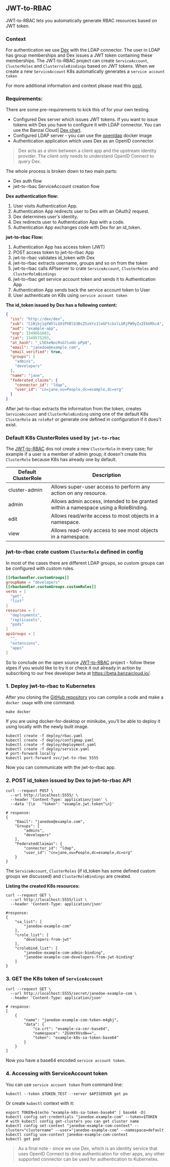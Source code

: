 ## JWT-to-RBAC

JWT-to-RBAC lets you automatically generate RBAC resources based on JWT token. 

### Context 

For authentication we use [Dex](https://github.com/dexidp/dex) with the LDAP connector. The user in LDAP has group memberships and Dex issues a JWT token containing these memberships. The JWT-to-RBAC project can create `ServiceAccount`, `ClusterRoles` and `ClusterroleBindings` based on JWT tokens. When we create a new `ServiceAccount` K8s automatically generates a `service account token`

For more additional information and context please read this [post](https://banzaicloud.com/blog/k8s-rbac/).

### Requirements:

There are some pre-requirements to kick this of for your own testing.

* Configured Dex server which issues JWT tokens. If you want to issue tokens with Dex you have to configure it with LDAP connector. You can use the Banzai Cloud] [Dex chart](https://github.com/banzaicloud/banzai-charts/tree/master/dex). 
* Configured LDAP server - you can use the [openldap](https://github.com/osixia/docker-openldap) docker image
* Authentication application which uses Dex as an OpenID connector.

> Dex acts as a shim between a client app and the upstream identity provider. The client only needs to understand OpenID Connect to query Dex.

The whole process is broken down to two main parts:

* Dex auth flow
* jwt-to-rbac ServiceAccount creation flow

**Dex authentication flow:**

1. User visits Authentication App.
2. Authentication App redirects user to Dex with an OAuth2 request.
3. Dex determines user's identity.
4. Dex redirects user to Authentication App with a code.
5. Authentication App exchanges code with Dex for an id_token.

**jwt-to-rbac Flow:**

1. Authentication App has access token (JWT)
2. POST access token to jwt-to-rbac App
3. jwt-to-rbac validates id_token with Dex
4. jwt-to-rbac extracts username, groups and so on from the token
5. jwt-to-rbac calls APIserver to crate `ServiceAccount`, `ClusterRoles` and `ClusterRoleBindings`
6. jwt-to-rbac get service account token and sends it to Authentication App
7. Authentication App sends back the service account token to User
8. User authenticate on K8s using `service account token`

**The id_token issued by Dex has a following content:**
```json
{
  "iss": "http://dex/dex",
  "sub": "CiNjbj1qYW5lLG91PVBlb3BsZSxkYz1leGFtcGxlLGRjPW9yZxIEbGRhcA",
  "aud": "example-app",
  "exp": 1549661603,
  "iat": 1549575203,
  "at_hash": "_L5EkeNocRsG7iuUG-pPpQ",
  "email": "janedoe@example.com",
  "email_verified": true,
  "groups": [
    "admins",
    "developers"
  ],
  "name": "jane",
  "federated_claims": {
    "connector_id": "ldap",
    "user_id": "cn=jane,ou=People,dc=example,dc=org"
  }
}
```

After jwt-to-rbac extracts the information from the token, creates `ServiceAccount` and `ClusterRoleBinding` using one of the default K8s `ClusterRole` as `roleRef` or generate one defined in configuration if it does't exist.

### Default K8s ClusterRoles used by `jwt-to-rbac`

The [JWT-to-RBAC](https://github.com/banzaicloud/jwt-to-rbac) dos not create a new `ClusterRole` in every case; for example if a user is a member of admin group, it doesn't create this `ClusterRole` because K8s has already one by default.

Default ClusterRole | Description 
--------------------|------------
cluster-admin       | Allows super-user access to perform any action on any resource.
admin               | Allows admin access, intended to be granted within a namespace using a RoleBinding.
edit                | Allows read/write access to most objects in a namespace.
view                | Allows read-only access to see most objects in a namespace.

### jwt-to-rbac crate custom `ClusterRole` defined in config

In most of the cases there are different LDAP groups, so custom groups can be configured with custom rules.

```toml
[[rbachandler.customGroups]]
groupName = "developers"
[[rbachandler.customGroups.customRules]]
verbs = [
  "get",
  "list"
]
resources = [
  "deployments",
  "replicasets",
  "pods"
]
apiGroups = [
  "",
  "extensions",
  "apps"
]
```

So to conclude on the open source [JWT-to-RBAC](https://github.com/banzaicloud/jwt-to-rbac) project - follow these stpes if you would like to try it or check it out already in action by subscribing to our free developer beta at https://beta.banzaicloud.io/.

### 1. Deploy jwt-to-rbac to Kubernetes

After you cloning the [GitHub repository](https://github.com/banzaicloud/jwt-to-rbac) you can compile a code and make a `docker image` with one command.

```shell
make docker
```

If you are using docker-for-desktop or minikube, you'll be able to deploy it using locally with the newly built image.
```shell
kubectl create -f deploy/rbac.yaml
kubectl create -f deploy/configmap.yaml
kubectl create -f deploy/deployment.yaml
kubectl create -f deploy/service.yaml
# port-forward locally
kubectl port-forward svc/jwt-to-rbac 5555
```

Now you can communicate with the jwt-to-rbac app.

### 2. POST id_token issued by Dex to jwt-to-rbac API
```shell
curl --request POST \
  --url http://localhost:5555/ \
  --header 'Content-Type: application/json' \
  --data '{\n	"token": "example.jwt.token"\n}'

# response:
{
    "Email": "janedoe@example.com",
    "Groups": [
        "admins",
        "developers"
    ],
    "FederatedClaimas": {
        "connector_id": "ldap",
        "user_id": "cn=jane,ou=People,dc=example,dc=org"
    }
}
```

The `ServiceAccount`, `ClusterRoles` (if id_token has some defined custom groups we discussed) and `ClusterRoleBindings` are created.

**Listing the created K8s resources:**
```shell
curl --request GET \
  --url http://localhost:5555/list \
  --header 'Content-Type: application/json'

#response:
{
    "sa_list": [
        "janedoe-example-com"
    ],
    "crole_list": [
        "developers-from-jwt"
    ],
    "crolebind_list": [
        "janedoe-example-com-admin-binding",
        "janedoe-example-com-developers-from-jwt-binding"
    ]
}
```

### 3. GET the K8s token of `ServiceAccount`
```shell
curl --request GET \
  --url http://localhost:5555/secret/janedoe-example-com \
  --header 'Content-Type: application/json'

# response:
[
    {
        "name": "janedoe-example-com-token-m4gbj",
        "data": {
            "ca.crt": "example-ca-cer-base64",
            "namespace": "ZGVmYXVsdA==",
            "token": "example-k8s-sa-token-base64"
        }
    }
]
```

Now you have a base64 encoded `service account token`.

### 4. Accessing with ServiceAccount token 

You can use `service account token` from command line:
```shell
kubectl --token $TOKEN_TEST --server $APISERVER get po
```

Or create `kubectl` context with it:
```shell
export TOKEN=$(echo "example-k8s-sa-token-base64" | base64 -D)
kubectl config set-credentials "janedoe-example-com" --token=$TOKEN
# with kubectl config get-clusters you can get cluster name
kubectl config set-context "janedoe-example-com-context" --cluster="clustername" --user="janedoe-example-com" --namespace=default
kubectl config use-context janedoe-example-com-context
kubectl get pod
```

> As a final note - since we use Dex, which is an identity service that uses OpenID Connect to drive authentication for other apps, any other supported connector can be used for authentication to Kubernetes.
